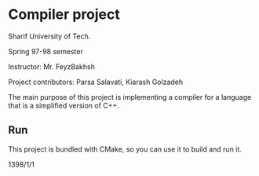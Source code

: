 # Compiler project
Sharif University of Tech.

Spring 97-98 semester

Instructor: Mr. FeyzBakhsh


Project contributors: Parsa Salavati, Kiarash Golzadeh

The main purpose of this project is implementing a compiler for a language that is a simplified version of C++.

## Run
This project is bundled with CMake, so you can use it to build and run it.

1398/1/1
